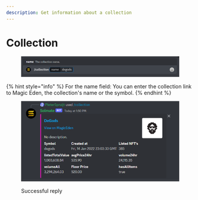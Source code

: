 ```yaml
---
description: Get information about a collection
---
```


# Collection

<figure><img src="../.gitbook/assets/image (28).png" alt=""><figcaption></figcaption></figure>

{% hint style="info" %}
For the name field: You can enter the collection link to Magic Eden, the collection's name or the symbol.
{% endhint %}

<figure><img src="../.gitbook/assets/image (1) (1) (1).png" alt=""><figcaption><p>Successful reply</p></figcaption></figure>
